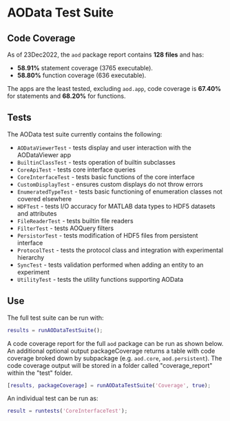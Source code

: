 # AOData Test Suite

## Code Coverage
As of 23Dec2022, the ```aod``` package report contains **128 files** and has:
- **58.91%** statement coverage (3765 executable). 
- **58.80%** function coverage (636 executable).

The apps are the least tested, excluding ```aod.app```, code coverage is **67.40%** for statements and **68.20%** for functions.

## Tests
The AOData test suite currently contains the following:
- ```AODataViewerTest``` - tests display and user interaction with the AODataViewer app
- ```BuiltinClassTest``` - tests operation of builtin subclasses
- ```CoreApiTest``` - tests core interface queries
- ```CoreInterfaceTest``` - tests basic functions of the core interface
- ```CustomDisplayTest``` - ensures custom displays do not throw errors
- ```EnumeratedTypeTest``` - tests basic functioning of enumeration classes not covered elsewhere
- ```HDFTest``` - tests I/O accuracy for MATLAB data types to HDF5 datasets and attributes
- ```FileReaderTest``` - tests builtin file readers
- ```FilterTest``` - tests AOQuery filters
- ```PersistorTest``` - tests modification of HDF5 files from persistent interface
- ```ProtocolTest``` - tests the protocol class and integration with experimental hierarchy
- ```SyncTest``` - tests validation performed when adding an entity to an experiment
- ```UtilityTest``` - tests the utility functions supporting AOData


## Use
The full test suite can be run with:
```matlab
results = runAODataTestSuite();
```

A code coverage report for the full ```aod``` package can be run as shown below. An additional optional output packageCoverage returns a table with code coverage broked down by subpackage (e.g. ```aod.core```, ```aod.persistent```). The code coverage output will be stored in a folder called "coverage_report" within the "test" folder.
```matlab
[results, packageCoverage] = runAODataTestSuite('Coverage', true);
```

An individual test can be run as:
```matlab
result = runtests('CoreInterfaceTest');
```